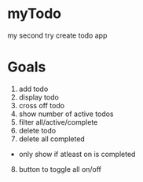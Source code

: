 # myTodo
 my second try create todo app

# Goals

1. add todo
2. display todo
3. cross off todo
4. show number of active todos
5. filter all/active/complete
6. delete todo
7. delete all completed
  * only show if atleast on is completed
8. button to toggle all on/off

